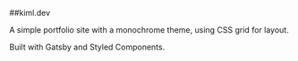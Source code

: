 ##kiml.dev

A simple portfolio site with a monochrome theme, using CSS grid for layout.

Built with Gatsby and Styled Components.
